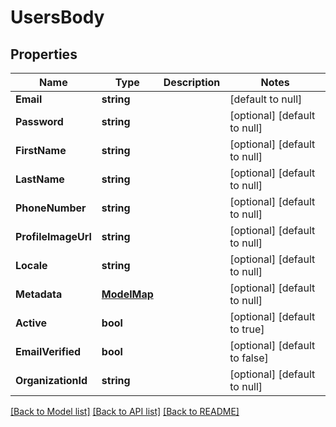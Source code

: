 # UsersBody

## Properties
Name | Type | Description | Notes
------------ | ------------- | ------------- | -------------
**Email** | **string** |  | [default to null]
**Password** | **string** |  | [optional] [default to null]
**FirstName** | **string** |  | [optional] [default to null]
**LastName** | **string** |  | [optional] [default to null]
**PhoneNumber** | **string** |  | [optional] [default to null]
**ProfileImageUrl** | **string** |  | [optional] [default to null]
**Locale** | **string** |  | [optional] [default to null]
**Metadata** | [**ModelMap**](interface{}.md) |  | [optional] [default to null]
**Active** | **bool** |  | [optional] [default to true]
**EmailVerified** | **bool** |  | [optional] [default to false]
**OrganizationId** | **string** |  | [optional] [default to null]

[[Back to Model list]](../README.md#documentation-for-models) [[Back to API list]](../README.md#documentation-for-api-endpoints) [[Back to README]](../README.md)


